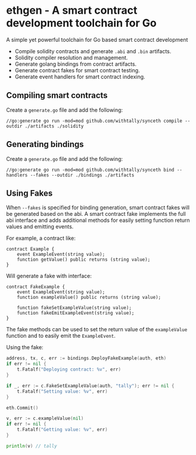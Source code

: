 # ethgen - A smart contract development toolchain for Go

A simple yet powerful toolchain for Go based smart contract development

- Compile solidity contracts and generate `.abi` and `.bin` artifacts.
- Solidity compiler resolution and management.
- Generate golang bindings from contract artifacts.
- Generate contract fakes for smart contract testing.
- Generate event handlers for smart contract indexing.

## Compiling smart contracts

Create a `generate.go` file and add the following:

```
//go:generate go run -mod=mod github.com/withtally/synceth compile --outdir ./artifacts ./solidity
```

## Generating bindings

Create a `generate.go` file and add the following:

```
//go:generate go run -mod=mod github.com/withtally/synceth bind --handlers --fakes --outdir ./bindings ./artifacts
```

## Using Fakes

When `--fakes` is specified for binding generation, smart contract fakes will be generated based on the abi. A smart contract fake implements the full abi interface and adds additional methods for easily setting function return values and emitting events.

For example, a contract like:

```solidity
contract Example {
    event ExampleEvent(string value);
    function getValue() public returns (string value);
}
```

Will generate a fake with interface:

```solidity
contract FakeExample {
    event ExampleEvent(string value);
    function exampleValue() public returns (string value);

    function fakeSetExampleValue(string value);
    function fakeEmitExampleEvent(string value);
}
```

The fake methods can be used to set the return value of the `exampleValue` function and to easily emit the `ExampleEvent`.

Using the fake:

```go
address, tx, c, err := bindings.DeployFakeExample(auth, eth)
if err != nil {
    t.Fatalf("Deploying contract: %v", err)
}

if _, err := c.FakeSetExampleValue(auth, "tally"); err != nil {
    t.Fatalf("Setting value: %v", err)
}

eth.Commit()

v, err := c.exampleValue(nil)
if err != nil {
    t.Fatalf("Getting value: %v", err)
}

println(v) // tally
```
